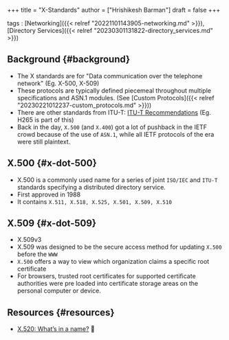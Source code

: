 +++
title = "X-Standards"
author = ["Hrishikesh Barman"]
draft = false
+++

tags
: [Networking]({{< relref "20221101143905-networking.md" >}}), [Directory Services]({{< relref "20230301131822-directory_services.md" >}})


## Background {#background}

-   The X standards are for "Data communication over the telephone network" (Eg. X-500, X-509)
-   These protocols are typically defined piecemeal throughout multiple specifications and ASN.1 modules. (See [Custom Protocols]({{< relref "20230221012237-custom_protocols.md" >}}))
-   There are other standards from ITU-T: [ITU-T Recommendations](https://www.itu.int/rec/T-REC/en) (Eg. H265 is part of this)
-   Back in the day, `X.500` (and `X.400`) got a lot of pushback in the IETF crowd because of the use of `ASN.1`, while all IETF protocols of the era were still plaintext.


## X.500 {#x-dot-500}

-   X.500 is a commonly used name for a series of joint `ISO/IEC` and `ITU-T` standards specifying a distributed directory service.
-   First approved in 1988
-   It contains `X.511, X.518, X.525, X.501, X.509, X.510`


## X.509 {#x-dot-509}

-   X.509v3
-   X.509 was designed to be the secure access method for updating `X.500` before the `WWW`
-   `X.500` offers a way to view which organization claims a specific root certificate
-   For browsers, trusted root certificates for supported certificate authorities were pre loaded into certificate storage areas on the personal computer or device.


## Resources {#resources}

-   [X.520: What’s in a name?](https://medium.com/@sleevi_/x-520-whats-in-a-name-da6ea8954b4f) 🌟

